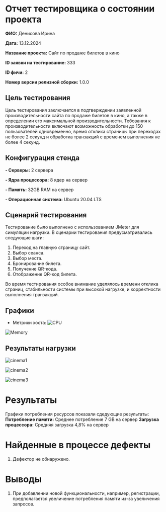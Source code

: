 # Отчет тестировщика о состоянии проекта

**ФИО:** Денисова Ирина

**Дата:** 13.12.2024

**Название проекта:** Сайт по продаже билетов в кино

**ID заявки на тестирование:** 333

**ID фичи:** 2

**Номер версии релизной сборки:** 1.0.0

## Цель тестирования
   Цель тестирования заключается в подтверждении заявленной производительности сайта по продаже билетов в кино, а также в определении его максимальной производительности.
   Тебования к производительности включают возможность обработки до 150 пользователей одновременно, время отклика страницы при переходах не более 2 секунд и обработка транзакций с временем выполнения не более 4 секунд.

## Конфигурация стенда

**- Серверы:** 2 сервера

**- Ядра процессора:** 8 ядер на сервер

**- Память:** 32GB RAM на сервер

**- Операционная система:** Ubuntu 20.04 LTS

## Сценарий тестирования

Тестирование было выполнено с использованием JMeter для симуляции нагрузки. В сценарии тестирования предусматривались следующие шаги:

1. Переход на главную страницу сайт.
2. Выбор сеанса.
3. Выбор места.
4. Бронирование билета.
5. Получение QR-кода.
6. Отображение QR-код билета.

Во время тестирования особое внимание уделялось времени отклика страниц, стабильности системы при высокой нагрузке, и корректности выполнения транзакций.

## Графики
- Метрики хоста:
![CPU](https://github.com/user-attachments/assets/85e6d046-7827-44bd-990c-f832eeb68339)

![Memory](https://github.com/user-attachments/assets/9a9c032d-c544-41a6-8dc9-4850b56cebd2)

## Результаты нагрузки
![cinema1](https://github.com/user-attachments/assets/ecb5a3ad-55a6-49e4-9cbd-c827aba874a2)

![cinema2](https://github.com/user-attachments/assets/e89e33be-7893-4620-bfd0-7910b8f033da)

![cinema3](https://github.com/user-attachments/assets/fae9aeb5-dbcb-483f-9bfc-0669256cd250)

# Результаты

Графики потребления ресурсов показали сдедующие результаты:
**Потребление памяти:** Среднее потребление 7 GB на сервер
**Загрузка процессора:** Средняя загрузка 4,8% на сервер

# Найденные в процессе дефекты

1. Дефектор не обнаружено.

# Выводы
1. При добавлении новой функциональности, например, регистрации, предполагается увеличение потребления памяти из-за увеличения запросов. 
